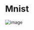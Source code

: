 # Mnist
![image](https://user-images.githubusercontent.com/78811400/148677912-e89c6b08-e219-44bd-871a-c20c6ae143be.png)

